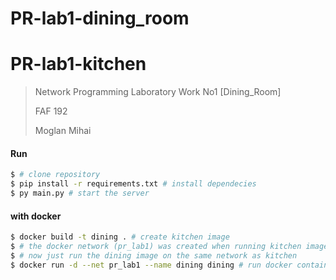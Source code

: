 # PR-lab1-dining_room

# PR-lab1-kitchen

> Network Programming Laboratory Work No1 [Dining_Room]
>
> FAF 192
>
> Moglan Mihai
> 

#### Run

```bash
$ # clone repository
$ pip install -r requirements.txt # install dependecies
$ py main.py # start the server
```

#### with docker

```bash
$ docker build -t dining . # create kitchen image
$ # the docker network (pr_lab1) was created when running kitchen image
$ # now just run the dining image on the same network as kitchen 
$ docker run -d --net pr_lab1 --name dining dining # run docker container on created network
```

